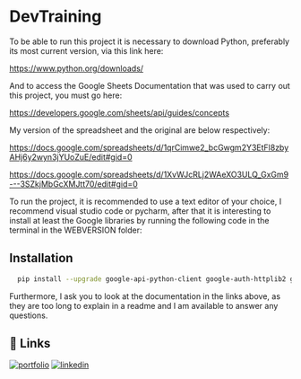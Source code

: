 
# DevTraining

To be able to run this project it is necessary to download Python, preferably its most current version, via this link here:

https://www.python.org/downloads/

And to access the Google Sheets Documentation that was used to carry out this project, you must go here:

https://developers.google.com/sheets/api/guides/concepts

My version of the spreadsheet and the original are below respectively:

https://docs.google.com/spreadsheets/d/1qrCimwe2_bcGwgm2Y3EtFl8zbyAHj6y2wyn3jYUoZuE/edit#gid=0

https://docs.google.com/spreadsheets/d/1XvWJcRLj2WAeXO3ULQ_GxGm9---3SZkjMbGcXMJtt70/edit#gid=0

To run the project, it is recommended to use a text editor of your choice, I recommend visual studio code or pycharm, after that it is interesting to install at least the Google libraries by running the following code in the terminal in the WEBVERSION folder:


## Installation

```bash
  pip install --upgrade google-api-python-client google-auth-httplib2 google-auth-oauthlib
```

Furthermore, I ask you to look at the documentation in the links above, as they are too long to explain in a readme and I am available to answer any questions.  
## 🔗 Links
[![portfolio](https://img.shields.io/badge/my_portfolio-000?style=for-the-badge&logo=ko-fi&logoColor=white)](https://github.com/suricatstar)
[![linkedin](https://img.shields.io/badge/linkedin-0A66C2?style=for-the-badge&logo=linkedin&logoColor=white)](https://www.linkedin.com/in/caue-tamiarana-522ba4247/)


